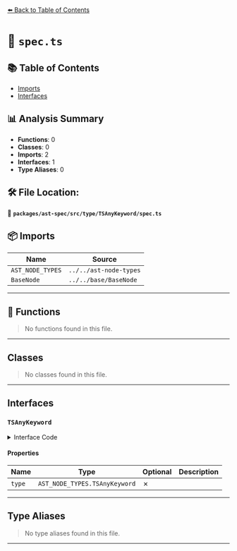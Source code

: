 [⬅️ Back to Table of Contents](../../../../../index.md)

# 📄 `spec.ts`

## 📚 Table of Contents

- [Imports](#imports)
- [Interfaces](#interfaces)

## 📊 Analysis Summary

- **Functions**: 0
- **Classes**: 0
- **Imports**: 2
- **Interfaces**: 1
- **Type Aliases**: 0

## 🛠️ File Location:
📂 **`packages/ast-spec/src/type/TSAnyKeyword/spec.ts`**

## 📦 Imports

| Name | Source |
|------|--------|
| `AST_NODE_TYPES` | `../../ast-node-types` |
| `BaseNode` | `../../base/BaseNode` |


---

## 🔧 Functions

> No functions found in this file.


---

## Classes

> No classes found in this file.


---

## Interfaces

### `TSAnyKeyword`

<details><summary>Interface Code</summary>

```ts
export interface TSAnyKeyword extends BaseNode {
  type: AST_NODE_TYPES.TSAnyKeyword;
}
```
</details>

#### Properties

| Name | Type | Optional | Description |
|------|------|----------|-------------|
| `type` | `AST_NODE_TYPES.TSAnyKeyword` | ✗ |  |


---

## Type Aliases

> No type aliases found in this file.


---